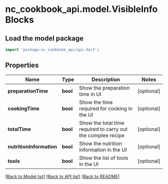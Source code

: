 # nc_cookbook_api.model.VisibleInfoBlocks

## Load the model package
```dart
import 'package:nc_cookbook_api/api.dart';
```

## Properties
Name | Type | Description | Notes
------------ | ------------- | ------------- | -------------
**preparationTime** | **bool** | Show the preparation time in UI | [optional] 
**cookingTime** | **bool** | Show the time required for cooking in the UI | [optional] 
**totalTime** | **bool** | Show the total time required to carry out the complee recipe | [optional] 
**nutritionInformation** | **bool** | Show the nutrition information in the UI | [optional] 
**tools** | **bool** | Show the list of tools in the UI | [optional] 

[[Back to Model list]](../README.md#documentation-for-models) [[Back to API list]](../README.md#documentation-for-api-endpoints) [[Back to README]](../README.md)


